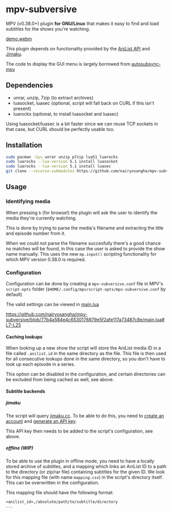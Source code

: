 # mpv-subversive

MPV (v0.38.0+) plugin **for GNU/Linux** that makes it easy to find and load subtitles for the shows you're watching.

[demo.webm](https://github.com/user-attachments/assets/00b0fa29-70e3-4cf9-8637-c21c13af37fb)



This plugin depends on functionality provided by the [AniList API](https://anilist.gitbook.io/anilist-apiv2-docs/overview/graphql) and [Jimaku](https://jimaku.cc/).

The code to display the GUI menu is largely borrowed from [autosubsync-mpv](https://github.com/joaquintorres/autosubsync-mpv)

## Dependencies
- unrar, unzip, 7zip (to extract archives)
- luasocket, luasec (optional, script will fall back on CURL if this isn't present)
- luarocks (optional, to install luasocket and luasec)

Using luasocket/luasec is a bit faster since we can reuse TCP sockets in that case, but CURL should be perfectly usable too.

## Installation
```sh
sudo pacman -Syu unrar unzip p7zip lua51 luarocks
sudo luarocks --lua-version 5.1 install luasocket
sudo luarocks --lua-version 5.1 install luasec
git clone --recurse-submodules https://github.com/nairyosangha/mpv-subversive.git ~/.config/mpv/scripts/mpv-subversive
```

## Usage

### Identifying media

When pressing `b` (for browse!) the plugin will ask the user to identify the media they're currently watching.

This is done by trying to parse the media's filename and extracting the title and episode number from it.

When we could not parse the filename succesfully there's a good chance no matches will be found, in this case the user is asked to provide the show name manually.
This uses the new `mp.input()` scripting functionality for which MPV version 0.38.0 is required.

### Configuration

Configuration can be done by creating a `mpv-subversive.conf` file in MPV's `script-opts` folder (`$HOME/.config/mpv/script-opts/mpv-subversive.conf` by default)

The valid settings can be viewed in [main.lua](./main.lua)

https://github.com/nairyosangha/mpv-subversive/blob/77b4a584e4c6530178879e5f2afe117a73487c8e/main.lua#L7-L25

#### Caching lookups

When looking up a new show the script will store the AniList media ID in a file called `.anilist.id` in the same directory as the file.
This file is then used for all consecutive lookups done in the same directory, so you don't have to look up each episode in a series.

This option can be disabled in the configuration, and certain directories can be excluded from being cached as well, see above.

#### Subtitle backends

##### jimaku

The script will query [jimaku.cc](https://jimaku.cc). To be able to do this, you need to [create an account](https://jimaku.cc/login) and [generate an API key](https://jimaku.cc/account).

This API key then needs to be added to the script's configuration, see above.

##### offline (WIP)

To be able to use the plugin in offline mode, you need to have a locally stored archive of subtitles, and a mapping which links an AniList ID to a path to the directory (or zip/rar file) containing subtitles for the given ID.
We look for this mapping file (with name `mapping.csv`) in the script's directory itself. This can be overwritten in the configuration.

This mapping file should have the following format:
```
<anilist_id>,/absolute/path/to/subtitle/directory
...
```
